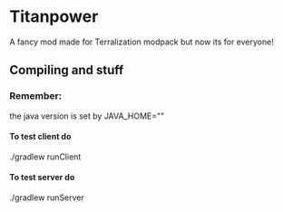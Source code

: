 # Titanpower
A fancy mod made for Terralization modpack but now its for everyone!



## Compiling and stuff
### Remember:
the java version is set by JAVA_HOME=""

#### To test client do
./gradlew runClient

#### To test server do
./gradlew runServer
